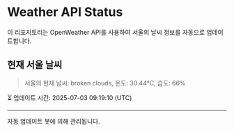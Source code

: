 
# Weather API Status

이 리포지토리는 OpenWeather API를 사용하여 서울의 날씨 정보를 자동으로 업데이트합니다.

## 현재 서울 날씨
> 서울의 현재 날씨: broken clouds, 온도: 30.44°C, 습도: 66%

⏳ 업데이트 시간: 2025-07-03 09:19:10 (UTC)

---
자동 업데이트 봇에 의해 관리됩니다.
